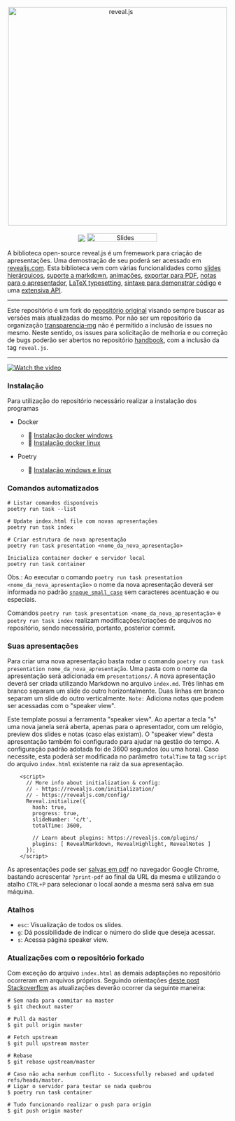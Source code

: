 <p align="center">
  <a href="https://revealjs.com">
  <img src="https://hakim-static.s3.amazonaws.com/reveal-js/logo/v1/reveal-black-text-sticker.png" alt="reveal.js" width="500">
  </a>
  <br><br>
  <a href="https://github.com/hakimel/reveal.js/actions"><img src="https://github.com/hakimel/reveal.js/workflows/tests/badge.svg"></a>
  <a href="https://slides.com/"><img src="https://s3.amazonaws.com/static.slid.es/images/slides-github-banner-320x40.png?1" alt="Slides" width="160" height="20"></a>
</p>

A biblioteca open-source reveal.js é um fremework para criação de apresentações. 
Uma demostração de seu poderá ser acessado em [revealjs.com](https://revealjs.com/).
Esta biblioteca vem com várias funcionalidades como [slides hierárquicos](https://revealjs.com/vertical-slides/), [suporte a markdown](https://revealjs.com/markdown/), [animações](https://revealjs.com/auto-animate/), [exportar para PDF](https://revealjs.com/pdf-export/), [notas para o apresentador](https://revealjs.com/speaker-view/), [LaTeX typesetting](https://revealjs.com/math/), [sintaxe para demonstrar código](https://revealjs.com/code/) e uma [extensiva API](https://revealjs.com/api/).

---

Este repositório é um fork do [repositório original](https://github.com/hakimel/reveal.js) visando sempre buscar as versões mais atualizadas do mesmo.
Por não ser um repositório da organização [transparencia-mg](https://github.com/transparencia-mg) não é permitido a inclusão de issues no mesmo.
Neste sentido, os issues para solicitação de melhoria e ou correção de bugs poderão ser abertos no repositório [handbook](https://github.com/transparencia-mg/handbook/issues), com a inclusão da tag `reveal.js`.

---

[![Watch the video](https://img.youtube.com/vi/YMAcnwdf8rw/maxresdefault.jpg)](https://youtu.be/YMAcnwdf8rw)

### Instalação

Para utilização do repositório necessário realizar a instalação dos programas 

- Docker
    - 🚀 [Instalação docker windows](https://docs.docker.com/desktop/install/windows-install/#:~:text=Double%2Dclick%20Docker%20Desktop%20Installer,bottom%20of%20your%20web%20browser.)
    - 🚀 [Instalação docker linux](https://docs.docker.com/desktop/install/linux-install/)

- Poetry
    - 🚀 [Instalação windows e linux](https://python-poetry.org/docs/#installation)

### Comandos automatizados

```
# Listar comandos disponíveis
poetry run task --list

# Update index.html file com novas apresentações
poetry run task index     

# Criar estrutura de nova apresentação
poetry run task presentation <nome_da_nova_apresentação>

Inicializa container docker e servidor local
poetry run task container
```

Obs.: Ao executar o comando `poetry run task presentation <nome_da_nova_apresentação>` o nome da nova apresentação deverá ser informada no padrão [`snaque_small_case`](https://en.wikipedia.org/wiki/Snake_case) sem caracteres acentuação e ou especiais.

Comandos `poetry run task presentation <nome_da_nova_apresentação>` e `poetry run task index` realizam modificações/criações de arquivos no repositório, sendo necessário, portanto, posterior commit.

### Suas apresentações

Para criar uma nova apresentação basta rodar o comando `poetry run task presentation nome_da_nova_apresentação`.
Uma pasta com o nome da apresentação será adicionada em `presentations/`.
A nova apresentação deverá ser criada utilizando Markdown no arquivo `index.md`.
Três linhas em branco separam um slide do outro horizontalmente.
Duas linhas em branco separam um slide do outro verticalmente.
`Note:` Adiciona notas que podem ser acessadas com o "speaker view".

Este template possui a ferramenta "speaker view". 
Ao apertar a tecla "s" uma nova janela será aberta, apenas para o apresentador, com um relógio, preview dos slides e notas (caso elas existam).
O "speaker view" desta apresentação também foi configurado para ajudar na gestão do tempo.
A configuração padrão adotada foi de 3600 segundos (ou uma hora). Caso necessite, esta  poderá ser modificada no parâmetro `totalTime` ta tag `script` do arquivo `index.html` existente na raiz da sua apresentação.


```
    <script>
      // More info about initialization & config:
      // - https://revealjs.com/initialization/
      // - https://revealjs.com/config/
      Reveal.initialize({
        hash: true,
        progress: true,
        slideNumber: 'c/t',
        totalTime: 3600,

        // Learn about plugins: https://revealjs.com/plugins/
        plugins: [ RevealMarkdown, RevealHighlight, RevealNotes ]
      });
    </script>
```

As apresentações pode ser [salvas em pdf](https://revealjs.com/pdf-export/) no navegador Google Chrome, bastando acrescentar `?print-pdf` ao final da URL da mesma e utilizando o atalho `CTRL+P` para selecionar o local aonde a mesma será salva em sua máquina.

### Atalhos

- `esc`: Visualização de todos os slides.
- `g`: Dá possibilidade de indicar o número do slide que deseja acessar.
- `s`: Acessa página speaker view.

### Atualizações com o repositório forkado

Com exceção do arquivo `index.html` as demais adaptações no repositório ocorreram em arquivos próprios.
Seguindo orientações [deste post Stackoverflow](https://stackoverflow.com/a/41448584/11755155) as atualizações deverão ocorrer da seguinte maneira:

```
# Sem nada para commitar na master
$ git checkout master

# Pull da master
$ git pull origin master

# Fetch upstream
$ git pull upstream master

# Rebase
$ git rebase upstream/master

# Caso não acha nenhum conflito - Successfully rebased and updated refs/heads/master.
# Ligar o servidor para testar se nada quebrou
$ poetry run task container

# Tudo funcionando realizar o push para origin
$ git push origin master
```